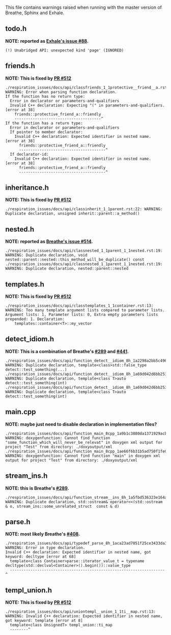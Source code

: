This file contains warnings raised when running with the master version of Breathe, Sphinx and Exhale.

todo.h
---
**NOTE: reported as [Exhale's issue #88](https://github.com/svenevs/exhale/issues/88).**
```
(!) Unabridged API: unexpected kind 'page' (IGNORED)
```

friends.h
---
**NOTE: This is fixed by [PR #512](https://github.com/michaeljones/breathe/pull/512)**
```
./respiration_issues/docs/api/classfriends_1_1protective__friend__a.rst:13: WARNING: Error when parsing function declaration.
If the function has no return type:
  Error in declarator or parameters-and-qualifiers
  Invalid C++ declaration: Expecting "(" in parameters-and-qualifiers. [error at 38]
    friends::protective_friend_a::friendly
    --------------------------------------^
If the function has a return type:
  Error in declarator or parameters-and-qualifiers
  If pointer to member declarator:
    Invalid C++ declaration: Expected identifier in nested name. [error at 38]
      friends::protective_friend_a::friendly
      --------------------------------------^
  If declarator-id:
    Invalid C++ declaration: Expected identifier in nested name. [error at 38]
      friends::protective_friend_a::friendly
      --------------------------------------^
```

inheritance.h
---
**NOTE: This is fixed by [PR #512](https://github.com/michaeljones/breathe/pull/512)**
```
./respiration_issues/docs/api/classinherit_1_1parent.rst:22: WARNING: Duplicate declaration, unsigned inherit::parent::a_method()
```

nested.h
---
**NOTE: reported as [Breathe's issue #514](https://github.com/michaeljones/breathe/issues/514).**
```
./respiration_issues/docs/api/classnested_1_1parent_1_1nested.rst:19: WARNING: Duplicate declaration, void nested::parent::nested::this_method_will_be_duplicate() const
./respiration_issues/docs/api/classnested_1_1parent_1_1nested.rst:19: WARNING: Duplicate declaration, nested::parent::nested
```


templates.h
---
**NOTE: This is fixed by [PR #512](https://github.com/michaeljones/breathe/pull/512)**
```
./respiration_issues/docs/api/classtemplates_1_1container.rst:13: WARNING: Too many template argument lists compared to parameter lists. Argument lists: 1, Parameter lists: 0, Extra empty parameters lists prepended: 1. Declaration:
    templates::container<T>::my_vector
```

detect_idiom.h
---
**NOTE: This is a combination of Breathe's [#289](https://github.com/michaeljones/breathe/issues/289) and [#441](https://github.com/michaeljones/breathe/issues/441).**
```
./respiration_issues/docs/api/function_detect__idiom_8h_1a2298a2bb5c4964236303a599d5091d1c.rst:13: WARNING: Duplicate declaration, template<class>std::false_type detect::test_something(...)
./respiration_issues/docs/api/function_detect__idiom_8h_1a69d042d6bb253247bd7b81706d6abbc6.rst:13: WARNING: Duplicate declaration, template<class T>auto detect::test_something(int)
./respiration_issues/docs/api/function_detect__idiom_8h_1a69d042d6bb253247bd7b81706d6abbc6.rst:13: WARNING: Duplicate declaration, template<class T>auto detect::test_something(int)
```

main.cpp
---
**NOTE: maybe just need to disable declaration in implementation files?**
```
./respiration_issues/docs/api/function_main_8cpp_1a9b1c3880da1371929acb3582f0a1f842.rst:13: WARNING: doxygenfunction: Cannot find function "some_function_which_will_never_be_relevat" in doxygen xml output for project "Test" from directory: ./doxyoutput/xml
./respiration_issues/docs/api/function_main_8cpp_1ae66f6b31b5ad750f1fe042a706a4e3d4.rst:13: WARNING: doxygenfunction: Cannot find function "main" in doxygen xml output for project "Test" from directory: ./doxyoutput/xml
```

stream_ins.h
---
**NOTE: this is Breathe's [#289](https://github.com/michaeljones/breathe/issues/289).**
```
./respiration_issues/docs/api/function_stream__ins_8h_1a5fbd536323e164a0cbfc52ea9189e662.rst:13: WARNING: Duplicate declaration, std::ostream& operator<<(std::ostream & o, stream_ins::some_unrelated_struct  const & d)
```

parse.h
---
**NOTE: most likely Breathe's [#408](https://github.com/michaeljones/breathe/issues/408).**
```
./respiration_issues/docs/api/typedef_parse_8h_1aca23ad7051f25ce3433da3d5ea86fb7b.rst:13: WARNING: Error in type declaration.
Invalid C++ declaration: Expected identifier in nested name, got keyword: decltype [error at 68]
  template<class Container>parse::iterator_value_t = typename decltype(std::declval<Container>().begin())::value_type
  --------------------------------------------------------------------^
```

templ_union.h
---
**NOTE: This is fixed by [PR #512](https://github.com/michaeljones/breathe/pull/512)**
```
./respiration_issues/docs/api/uniontempl__union_1_1ti__map.rst:13: WARNING: Invalid C++ declaration: Expected identifier in nested name, got keyword: template [error at 8]
  template<class UnsignedT> templ_union::ti_map
  --------^
```